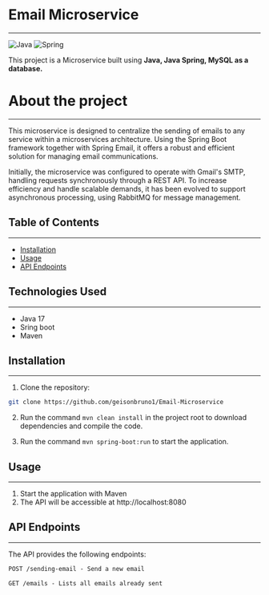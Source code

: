 # Email Microservice
***
![Java](https://img.shields.io/badge/java-%23ED8B00.svg?style=for-the-badge&logo=openjdk&logoColor=white)
![Spring](https://img.shields.io/badge/spring-%236DB33F.svg?style=for-the-badge&logo=spring&logoColor=white)

This project is a Microservice built using **Java, Java Spring, MySQL as a database.**

# About the project
___
This microservice is designed to centralize the sending of emails to any service within a microservices architecture. Using the Spring Boot framework together with Spring Email, it offers a robust and efficient solution for managing email communications.

Initially, the microservice was configured to operate with Gmail's SMTP, handling requests synchronously through a REST API. To increase efficiency and handle scalable demands, it has been evolved to support asynchronous processing, using RabbitMQ for message management.

## Table of Contents
***
- [Installation](#installation)
- [Usage](#usage)
- [API Endpoints](#api-endpoints)

## Technologies Used
***

- Java 17
- Sring boot
- Maven

## Installation
***
1. Clone the repository:

```bash
git clone https://github.com/geisonbruno1/Email-Microservice
```

2. Run the command ```mvn clean install``` in the project root to download dependencies and compile the code.

3. Run the command ```mvn spring-boot:run``` to start the application.

## Usage
***

1. Start the application with Maven
2. The API will be accessible at http://localhost:8080

## API Endpoints
***
The API provides the following endpoints:

```markdown
POST /sending-email - Send a new email

GET /emails - Lists all emails already sent
```
